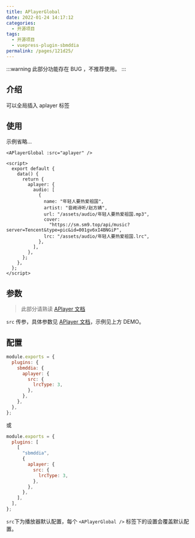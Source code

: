 ```yaml
---
title: APlayerGlobal
date: 2022-01-24 14:17:12
categories:
  - 开源项目
tags:
  - 开源项目
  - vuepress-plugin-sbmddia
permalink: /pages/121d25/
---
```


:::warning
此部分功能存在 BUG ，不推荐使用。
:::

## 介绍

可以全局插入 aplayer 标签

## 使用

示例省略...

```vue
<APlayerGlobal :src="aplayer" />

<script>
  export default {
    data() {
      return {
        aplayer: {
          audio: [
            {
              name: "年轻人要热爱祖国",
              artist: "音阙诗听/赵方婧",
              url: "/assets/audio/年轻人要热爱祖国.mp3",
              cover:
                "https://sm.sm9.top/api/music?server=Tencent&type=pic&id=001gv6xI4BNGiP",
              lrc: "/assets/audio/年轻人要热爱祖国.lrc",
            },
          ],
        },
      };
    },
  };
</script>
```

## 参数

> 此部分请熟读 [APlayer 文档](http://aplayer.js.org/)

`src` 传参，具体参数见 [APlayer 文档](http://aplayer.js.org/)，示例见上方 DEMO。

## 配置

```js
module.exports = {
  plugins: {
    sbmddia: {
      aplayer: {
        src: {
          lrcType: 3,
        },
      },
    },
  },
};
```

或

```js
module.exports = {
  plugins: [
    [
      "sbmddia",
      {
        aplayer: {
          src: {
            lrcType: 3,
          },
        },
      },
    ],
  ],
};
```

`src`下为播放器默认配置，每个 `<APlayerGlobal />` 标签下的设置会覆盖默认配置。
